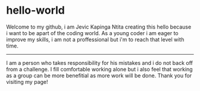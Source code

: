 # hello-world
Welcome to my github, i am Jevic Kapinga Ntita creating this hello because i want to be apart of the coding world.
As a young coder i am eager to improve my skills, i am not a proffessional but i'm to reach that level with time.
<hr>
I am a person who takes responsibility for his mistakes and i do not back off from a challenge. I fill comfortable working alone but i also feel that working as a group can be more benefitial as more work will be done.
Thank you for visiting my page!</hr>
